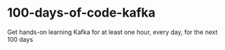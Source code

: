 # 100-days-of-code-kafka
Get hands-on learning Kafka for at least one hour, every day, for the next 100 days
